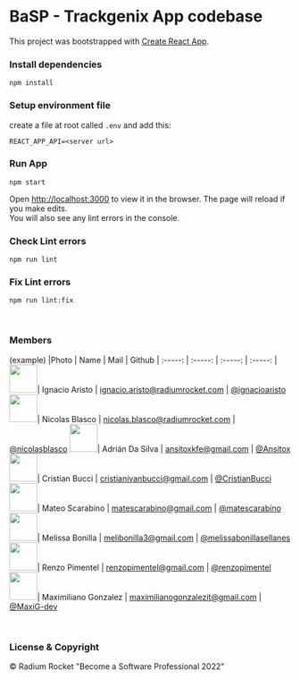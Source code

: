# BaSP - Trackgenix App codebase

This project was bootstrapped with [Create React App](https://github.com/facebook/create-react-app).


### Install dependencies

    npm install

### Setup environment file
create a file at root called `.env` and add this:

    REACT_APP_API=<server url>

### Run App
    npm start

Open [http://localhost:3000](http://localhost:3000) to view it in the browser.
The page will reload if you make edits.\
You will also see any lint errors in the console.


### Check Lint errors
    npm run lint

### Fix Lint errors
    npm run lint:fix

<br>

### Members

(example)
|Photo | Name  | Mail | Github
| :-----: | :-----: | :-----: | :-----: |
<img src="https://avatars.githubusercontent.com/u/72083744?v=4" height="50" width="50">| Ignacio Aristo | ignacio.aristo@radiumrocket.com | [@ignacioaristo](https://github.com/ignacioaristo)
<img src="https://avatars.githubusercontent.com/u/90566262?v=4" height="50" width="50">| Nicolas Blasco | nicolas.blasco@radiumrocket.com | [@nicolasblasco](https://github.com/nicolasblasco)
<img src="https://avatars.githubusercontent.com/u/111019134?v=4" height="50" width="50">| Adrián Da Silva | ansitoxkfe@gmail.com | [@Ansitox](https://github.com/Ansitox)
<img src="https://avatars.githubusercontent.com/u/76186035?v=4" height="50" width="50">| Cristian Bucci | cristianivanbucci@gmail.com | [@CristianBucci](https://github.com/CristianBucci)
<img src="https://avatars.githubusercontent.com/u/91098568?v=4" height="50" width="50">| Mateo Scarabino | matescarabino@gmail.com | [@matescarabino](https://github.com/matescarabino)
<img src="https://avatars.githubusercontent.com/u/68981016?v=4" height="50" width="50">| Melissa Bonilla | melibonilla3@gmail.com | [@melissabonillasellanes](https://github.com/melissabonillasellanes)
<img src="https://avatars.githubusercontent.com/u/58220306?v=4" height="50" width="50">| Renzo Pimentel | renzopimentel@gmail.com | [@renzopimentel](https://github.com/renzopimentel)
<img src="https://avatars.githubusercontent.com/u/108374329?v=4" height="50" width="50">| Maximiliano Gonzalez | maximilianogonzalezit@gmail.com | [@MaxiG-dev](https://github.com/MaxiG-dev)





<br>

### License & Copyright

© Radium Rocket "Become a Software Professional 2022"